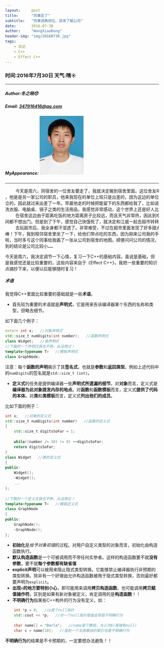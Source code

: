 ```yaml
---
layout:     post
title:      "同事走了"
subtitle:   "同事调离岗位、具体了解公司"
date:       2016-07-30
author:     "WangXiaoDong"
header-img: "img/20160730.jpg"
tags:
    - 日记
    - C++
    - Effect C++
---
```


### 时间:2016年7月30日 天气:晴:sunny:
-----
#####   Author:冬之晓:disappointed:
#####   Email: 347916416@qq.com
#####   MyAppearance: ![MyAppearance](https://github.com/Dongzhixiao/PictureCache/raw/master/MyPicture.JPG "我的头像")
----------

<pre>
    今天是周六，同宿舍的一位舍友要走了，我就决定搬到宿舍里面。这位舍友叫杨志成
，他是是另一家公司的职员，他来我现在的单位上班只是出差的，因为这边的单位是新成
立的，因此就过来出差了一年。早晨他走的时候把能留下的东西都给我了，比如说衣架、
洗衣服、电脑桌、镜子之类的生活用品。我感觉非常感动，这个世界上还是好人比较多。
    在宿舍这边由于距离吃饭的地方距离房子比较远，而且天气非常热，因此到吃饭的时
间都不想出门。但是到了下午，感觉自己快饿死了，就决定和江威一起去超市转转。
    去玩超市后，我全身都汗湿透了。非常难受，不过在超市里面发现了好多甜点，非常
棒！下午，我到相邻宿舍里坐了一下，给他们带点吃的东西，因为刚来公司我的手机就丢
啦，当时多亏这个同事给我画了一张从公司到宿舍的地图。顺便问问公司的情况，最后得
到的结论是公司比较小……
</pre>

今天是周六，我决定调节一下心情，复习一下C\+\+的基础内容。虽说是基础，但是我感觉还是比较重要的，这些内容来自于《Effect C\+\+》，我把一些重要的知识点摘抄下来，以便以后能够随时复习！ 

##### 术语

我觉得C++里面比较重要的基础就是一些**术语**。
- 首先较为重要的术语就是**声明式**，它是用来告诉编译器某个东西的名称和类型，但略去细节。

如下面几个例子：

```C++
extern int x;   //对象声明式
std::size_t numDigits(int number);   //函数声明式
class Widget;   //类声明式
//下面的一个声明式我也不熟，从没用过！
template<typename T>   //模板声明式
class GraphNode;
```

注意：每个**函数的声明**揭示了其**签名式**，也就是**参数**和**返回类型**。例如上述代码中的`numDigits`的签名就是`std::size_t (int)`。

- **定义式**的任务是提供编译器一些**声明式所遗漏的细节**。对**对象**而言，定义式是**编译器为此对象拨发内存的地点**。对**函数**和**函数模板**而言，定义式**提供了代码的本体**。对**类**和**类模板**而言，定义式**列出他们的成员**。

比如下面的例子：

```C++
int x;   //对象的定义式
std::size_t numDigits(int number)   //函数的定义式
{
    std::size_t digitsSoFar = 1;
    
    while((number /= 10) != 0) ++digitsSoFar;
    return digitsSoFar;
}
class Widget   //类的定义式
{
public:
    Widget();
    ~Widget();
    ...
};

//下面的一个定义式我也不熟，从没用过！
template<typename T>   //模板定义式
class GraphNode 
{
public:
    GraphNode();
    ~GraphNode();
};
```

- **初始化**是*给予对象初值*的过程。对用户自定义类型的对象而言，初始化由构造函数执行。
- **默认构造函数**是一个可被调用而不带任何实参者。这样的构造函数要不就**没有参数**，要不就**每个参数都有缺省值**
- **explicit声明**可以被用来阻止隐式类型转换。它能够禁止编译器执行非预期的类型转换。除非有一个好理由允许构造函数被用于隐式类型转换，否则最好都要声明为`explicit`。
- **出现`=`的地方要特别小心**，即可能用来调用**拷贝构造函数**，也可能调用**拷贝赋值操作符**。区别是如果有新对象被定义，肯定调用的是**构造函数**！！
- **不明确行为**指某些C++构件的行为没有定义，如：

```C++
    int *p = 0;   //p是个null指针
    std::cout << *p;   //对一个null指针取值会导致不明确行为
    
    char name[] = "Darla";   //name是个数组，大小为6(尾端有null)
    char c = name[10];   //值到一个无效数组的索引也是不明确行为
```

**不明确行为**的结果是不卡预期的，一定要想办法避免！！